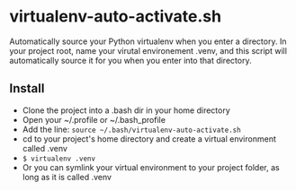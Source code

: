virtualenv-auto-activate.sh
===========================

Automatically source your Python virtualenv when you enter a directory. In your project root, name your virutal environement .venv, and this script will automatically source it for you when you enter into that directory.

## Install ##
 * Clone the project into a .bash dir in your home directory
 * Open your ~/.profile or ~/.bash_profile
 * Add the line: ``` source ~/.bash/virtualenv-auto-activate.sh ```
 * cd to your project's home directory and create a virtual environment called .venv
 * ``` $ virtualenv .venv ```
 * Or you can symlink your virtual environment to your project folder, as long as it is called .venv


